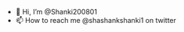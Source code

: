 - 👋 Hi, I’m @Shanki200801
- 📫 How to reach me @shashankshanki1 on twitter 

<!---
Shanki200801/Shanki200801 is a ✨ special ✨ repository because its `README.md` (this file) appears on your GitHub profile.
You can click the Preview link to take a look at your changes.
--->
